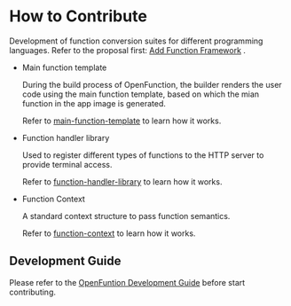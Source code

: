 # How to Contribute

Development of function conversion suites for different programming languages. Refer to the proposal first: [Add Function Framework](https://github.com/OpenFunction/OpenFunction/blob/main/docs/proposals/202105_add_function_framework.md) .

- Main function template

  During the build process of OpenFunction, the builder renders the user code using the main function template, based on which the mian function in the app image is generated.

  Refer to [main-function-template](https://github.com/OpenFunction/OpenFunction/blob/main/docs/proposals/202105_add_function_framework.md#main-function-template) to learn how it works.

- Function handler library

  Used to register different types of functions to the HTTP server to provide terminal access.

  Refer to [function-handler-library](https://github.com/OpenFunction/OpenFunction/blob/main/docs/proposals/202105_add_function_framework.md#function-handler-library) to learn how it works.

- Function Context

  A standard context structure to pass function semantics.

  Refer to [function-context](https://github.com/OpenFunction/OpenFunction/blob/main/docs/proposals/202105_add_function_framework.md#function-context) to learn how it works.
  

## Development Guide

Please refer to the [OpenFuntion Development Guide](https://github.com/OpenFunction/OpenFunction/tree/main/docs/development) before start contributing.